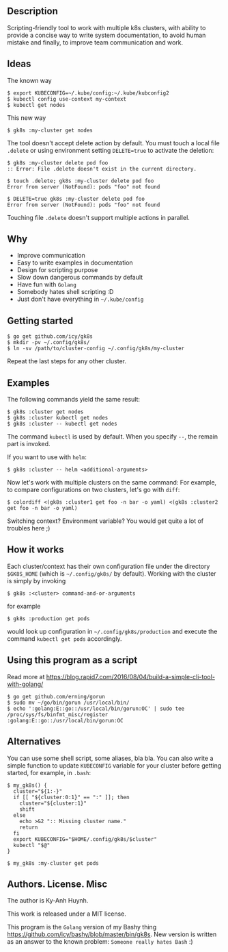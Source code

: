 ## Description

Scripting-friendly tool to work with multiple k8s clusters, with ability to provide a concise way
to write system documentation, to avoid human mistake and finally, to improve team communication and work.

## Ideas

The known way

```
$ export KUBECONFIG=~/.kube/config:~/.kube/kubconfig2
$ kubectl config use-context my-context
$ kubectl get nodes
```

This new way

```
$ gk8s :my-cluster get nodes
```

The tool doesn't accept delete action by default.
You must touch a local file `.delete` or using environment setting `DELETE=true`
to activate the deletion:

```
$ gk8s :my-cluster delete pod foo
:: Error: File .delete doesn't exist in the current directory.

$ touch .delete; gk8s :my-cluster delete pod foo
Error from server (NotFound): pods "foo" not found

$ DELETE=true gk8s :my-cluster delete pod foo
Error from server (NotFound): pods "foo" not found
```

Touching file `.delete` doesn't support multiple actions in parallel.

## Why

* Improve communication
* Easy to write examples in documentation
* Design for scripting purpose
* Slow down dangerous commands by default
* Have fun with `Golang`
* Somebody hates shell scripting :D
* Just don't have everything in `~/.kube/config`

## Getting started

```
$ go get github.com/icy/gk8s
$ mkdir -pv ~/.config/gk8s/
$ ln -sv /path/to/cluster-config ~/.config/gk8s/my-cluster
```

Repeat the last steps for any other cluster.

## Examples

The following commands yield the same result:

```
$ gk8s :cluster get nodes
$ gk8s :cluster kubectl get nodes
$ gk8s :cluster -- kubectl get nodes
```
The command `kubectl` is used by default.
When you specify `--`, the remain part is invoked.

If you want to use with `helm`:

```
$ gk8s :cluster -- helm <additional-arguments>
```

Now let's work with multiple clusters on the same command: For example,
to compare configurations on two clusters, let's go with `diff`:

```
$ colordiff <(gk8s :cluster1 get foo -n bar -o yaml) <(gk8s :cluster2 get foo -n bar -o yaml)
```

Switching context? Environment variable? You would get quite a lot of
troubles here ;)

## How it works

Each cluster/context has their own configuration file under
the directory `$GK8S_HOME` (which is `~/.config/gk8s/` by default).
Working with the cluster is simply by invoking

```
$ gk8s :<cluster> command-and-or-arguments
```

for example

```
$ gk8s :production get pods
```

would look up configuration in `~/.config/gk8s/production`
and execute the command `kubectl get pods` accordingly.

## Using this program as a script

Read more at https://blog.rapid7.com/2016/08/04/build-a-simple-cli-tool-with-golang/

```
$ go get github.com/erning/gorun
$ sudo mv ~/go/bin/gorun /usr/local/bin/
$ echo ':golang:E::go::/usr/local/bin/gorun:OC' | sudo tee /proc/sys/fs/binfmt_misc/register
:golang:E::go::/usr/local/bin/gorun:OC
```

## Alternatives

You can use some shell script, some aliases, bla bla.
You can also write a simple function to update `KUBECONFIG` variable
for your cluster before getting started, for example, in `.bash`:

```
$ my_gk8s() {
  cluster="${1:-}"
  if [[ "${cluster:0:1}" == ":" ]]; then
    cluster="${cluster:1}"
    shift
  else
    echo >&2 ":: Missing cluster name."
    return
  fi
  export KUBECONFIG="$HOME/.config/gk8s/$cluster"
  kubectl "$@"
}

$ my_gk8s :my-cluster get pods
```

## Authors. License. Misc

The author is Ky-Anh Huynh.

This work is released under a MIT license.

This program is the `Golang` version of my Bashy thing
https://github.com/icy/bashy/blob/master/bin/gk8s.
New version is written as an answer to the known problem:
`Someone really hates Bash` :)
